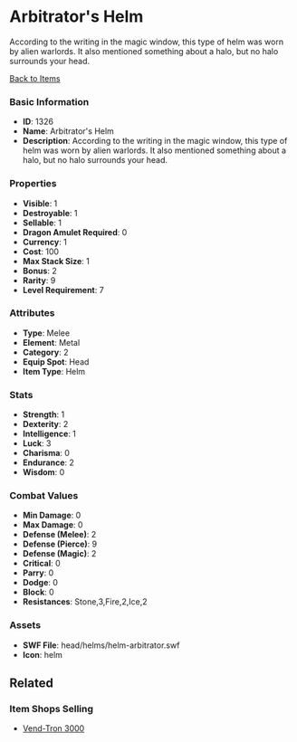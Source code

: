 # Arbitrator's Helm

According to the writing in the magic window, this type of helm was worn by alien warlords. It also mentioned something about a halo, but no halo surrounds your head.

[Back to Items](../items.md)

### Basic Information

- **ID**: 1326
- **Name**: Arbitrator&#039;s Helm
- **Description**: According to the writing in the magic window, this type of helm was worn by alien warlords. It also mentioned something about a halo, but no halo surrounds your head.

### Properties

- **Visible**: 1
- **Destroyable**: 1
- **Sellable**: 1
- **Dragon Amulet Required**: 0
- **Currency**: 1
- **Cost**: 100
- **Max Stack Size**: 1
- **Bonus**: 2
- **Rarity**: 9
- **Level Requirement**: 7

### Attributes

- **Type**: Melee
- **Element**: Metal
- **Category**: 2
- **Equip Spot**: Head
- **Item Type**: Helm

### Stats

- **Strength**: 1
- **Dexterity**: 2
- **Intelligence**: 1
- **Luck**: 3
- **Charisma**: 0
- **Endurance**: 2
- **Wisdom**: 0

### Combat Values

- **Min Damage**: 0
- **Max Damage**: 0
- **Defense (Melee)**: 2
- **Defense (Pierce)**: 9
- **Defense (Magic)**: 2
- **Critical**: 0
- **Parry**: 0
- **Dodge**: 0
- **Block**: 0
- **Resistances**: Stone,3,Fire,2,Ice,2

### Assets

- **SWF File**: head/helms/helm-arbitrator.swf
- **Icon**: helm

## Related

### Item Shops Selling

- [Vend-Tron 3000](../item-shops/54-vend-tron-3000.md)

